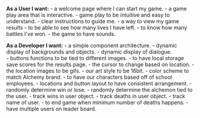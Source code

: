 **As a User I want:**
    - a welcome page where I can start my game. 
    - a game play area that is interactive. 
    - game play to be intuitive and easy to understand. 
    - clear instructions to guide me. 
    - a way to view my game results
    - to be able to see how many lives I have left. 
    - to know how many battles I've won. 
    - the game to have sounds. 

**As a Developer I want:**
    - a simple component architecture. 
    - dynamic display of backgrounds and objects.
    - dynamic display of dialogue.  
    - buttons functions to be tied to different images. 
    - to have local storage save scores for the results page. 
    - the cursor to change based on location. 
    - the location images to be gifs. 
    - our art style to be 16bit. 
    - color scheme to match Alchemy brand. 
    - to have our characters based off of school employees. 
    - locations and button layout to have consistent arrangement. 
    - randomly determine win or lose. 
    - randomly determine the alchemon tied to the user. 
    - track wins in user object.
    - track deaths in user object. 
    - track name of user.
    - to end game when minimum number of deaths happens. 
    - have multiple users on leader board. 
    
